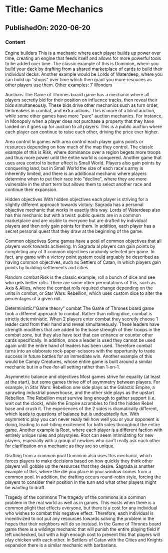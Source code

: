 # Title: Game Mechanics
## PublishedOn: 2020-06-20
### Content
Engine builders
This is a mechanic where each player builds up power over time, creating an engine that feeds itself and allows for more powerful tools to be added over time. The classic example of this is Dominion, where you build your deck by drafting from a shared marketplace of cards to build their individual decks. Another example would be Lords of Waterdeep, where you can build up "shops" over time which then grant you more resouces as other players use them.
Other examples: 7 Wonders

Auctions
The Game of Thrones board game has a mechanic where all players secretly bid for their position on influence tracks, then reveal their bids simultaneously. These bids drive other mechanics such as turn order, tie breakers in combat, and extra actions. This is more of a blind auction, while some other games have more "pure" auction mechanics. For instance, in Monopoly when a player does not purchase a property that they have landed on it goes up for auction to all players. This is a public auction where each player can continue to raise each other, driving the price ever higher.

Area control
In games with area control each player gains points or resources depending on how much of the map they control. The classic example of this is Risk, where dominance over a region begets more troops and thus more power until the entire world is conquered. Another game that uses area control to better effect is Small World. Players also gain points by conquering land, but in Small World the size of each race's army is inherently limited, and there is an additional mechanic where players determine when to put their race into "decline", where they are more vulnerable in the short term but allows them to select another race and continue their expansion.

Hidden objectives
With hidden objectives each player is striving for a slightly different approach towards victory. Sagrada has a personal objective mechanic that works in exactly this way. Lords of Waterdeep also has this mechanic but with a twist: public quests are in a common marketplace and are visible to everyone but are drafted by individual players and then only gain points for them. In addition, each player has a secret personal quest that they draw at the beginning of the game.

Common objectives
Some games have a pool of common objectives that all players work towards achieving. In Sagrada al players can gain points by completing any of 3 common objectives randomly selected per game. In fact, any game with a victory point system could arguably be described as having common objectives, such as Settlers of Catan, in which players gain points by building settlements and cities.

Random combat
Risk is the classic example, roll a bunch of dice and see who gets better rolls. There are some other permutations of this, such as Axis & Allies, where the combat rolls required change depending on the units in combat, or Star Wars: Rebellion, which uses custom dice to alter the percentages of a given roll.

Deterministic/"Game theory" combat
The Game of Thrones board game took a different approach to combat. Rather than rolling dice, combat is strictly deterministic. When 2 players enter combat they secretly choose 1 leader card from their hand and reveal simultaneously. These leaders have strength modifiers that are added to the base strength of their troops in the combat zone, but they also have text that can enhance or counter other cards specifically. In addition, once a leader is used they cannot be used again until the entire hand of leaders has been used. Therefore combat turns into an elaborate rock-paper-scissors with the opportunity to trade success in future battles for an immediate win. 
Another example of this would be Campy Creatures, whose entire game is built around a similar mechanic but in a free-for-all setting rather than 1-on-1.

Asymmetric balance and objectives
Most games strive for equality (at least at the start), but some games thrive off of asymmetry between players. For example, in Star Wars: Rebellion one side plays as the Galactic Empire, a sprawling industrial powerhouse, and the other side plays as the upstart Rebellion. The Rebellion must survive long enough to gather support (i.e. wait out the clock), while the Empire scrambles to find the hidden Rebel base and crush it. The experiences of the 2 sides is dramatically different, which leads to questions of balance but is undoubtedly fun. With asymmetric play you can never really tell how well you or your opponent is doing, leading to nail-biting excitement for both sides throughout the entire game. Another example is Root, where each player is a different faction with entirely unique rules and playstyles. Root can seem intimidating for new players, especially with a group of newbies who can't really ask each other for clarification on a mechanic as they are so unique.

Drafting from a common pool
Dominion also uses this mechanic, which forces players to make decisions based on how quickly they think other players will gobble up the resources that they desire. Sagrada is another example of this, where the die you place in your window comes from a common pool. In addition, the drafting occurs round-robin style, forcing the players to consider their position in the turn and what other players might be wanting to draft.

Tragedy of the commons
The tragedy of the commons is a common problem in the real world as well as in games. This exists when there is a common plight that effects everyone, but there is a cost for any individual who wishes to combat this negative effect. Therefore, each individual is incentivized to not put any resources towards solving the problem in the hopes that their neighbors will do so instead. In the Game of Thrones board game there is a wildings mechanic that will punish the entire playing field if left unchecked, but with a high enough cost to prevent this that players will play chicken with each other. In Settlers of Catan with the Cities and Knights expansion there is a similar mechanic with barbarians.